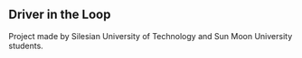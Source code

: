 ## Driver in the Loop


Project made by Silesian University of Technology and Sun Moon University students.
